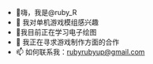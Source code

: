 - 👋嗨，我是@ruby_R
- 👀 我对单机游戏模组感兴趣
- 🌱我目前正在学习电子绘图
- 💞️ 我正在寻求游戏制作方面的合作
- 📫 如何联系我：rubyrubyup@gmail.com

<!---
rubyrubyup/rubyrubyup 是一个 ✨ 特殊 ✨ 存储库，因为它的“README.md”（此文件）出现在您的 GitHub 个人资料上。
您可以单击预览链接来查看您的更改。
--->
